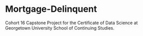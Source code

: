 # Mortgage-Delinquent
Cohort 16 Capstone Project for the Certificate of Data Science at Georgetown University School of Continuing Studies.
